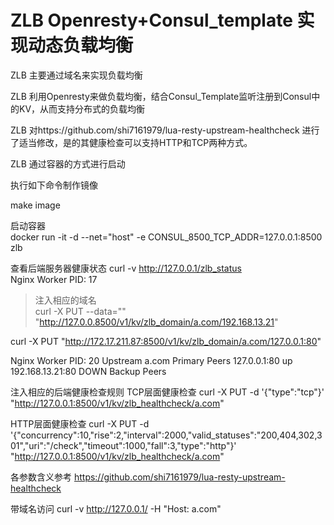 # ZLB Openresty+Consul_template 实现动态负载均衡

ZLB 主要通过域名来实现负载均衡

ZLB 利用Openresty来做负载均衡，结合Consul_Template监听注册到Consul中的KV，从而支持分布式的负载均衡

ZLB 对https://github.com/shi7161979/lua-resty-upstream-healthcheck 进行了适当修改，是的其健康检查可以支持HTTP和TCP两种方式。

ZLB 通过容器的方式进行启动

执行如下命令制作镜像 

make image

启动容器  
docker run -it -d --net="host" -e CONSUL_8500_TCP_ADDR=127.0.0.1:8500  zlb

查看后端服务器健康状态
curl -v http://127.0.0.1/zlb_status  
Nginx Worker PID: 17

>注入相应的域名  
curl -X PUT --data="" "http://127.0.0.8500/v1/kv/zlb_domain/a.com/192.168.13.21"  

curl -X PUT "http://172.17.211.87:8500/v1/kv/zlb_domain/a.com/127.0.0.1:80"  

Nginx Worker PID: 20
Upstream a.com
    Primary Peers
        127.0.0.1:80 up 
        192.168.13.21:80 DOWN
    Backup Peers

注入相应的后端健康检查规则
TCP层面健康检查
curl -X PUT -d '{"type":"tcp"}' "http://127.0.0.1:8500/v1/kv/zlb_healthcheck/a.com"

HTTP层面健康检查
curl -X PUT -d '{"concurrency":10,"rise":2,"interval":2000,"valid_statuses":"200,404,302,301","uri":"/check","timeout":1000,"fall":3,"type":"http"}' "http://127.0.0.1:8500/v1/kv/zlb_healthcheck/a.com"

各参数含义参考 https://github.com/shi7161979/lua-resty-upstream-healthcheck

带域名访问
curl -v http://127.0.0.1/ -H "Host: a.com"
